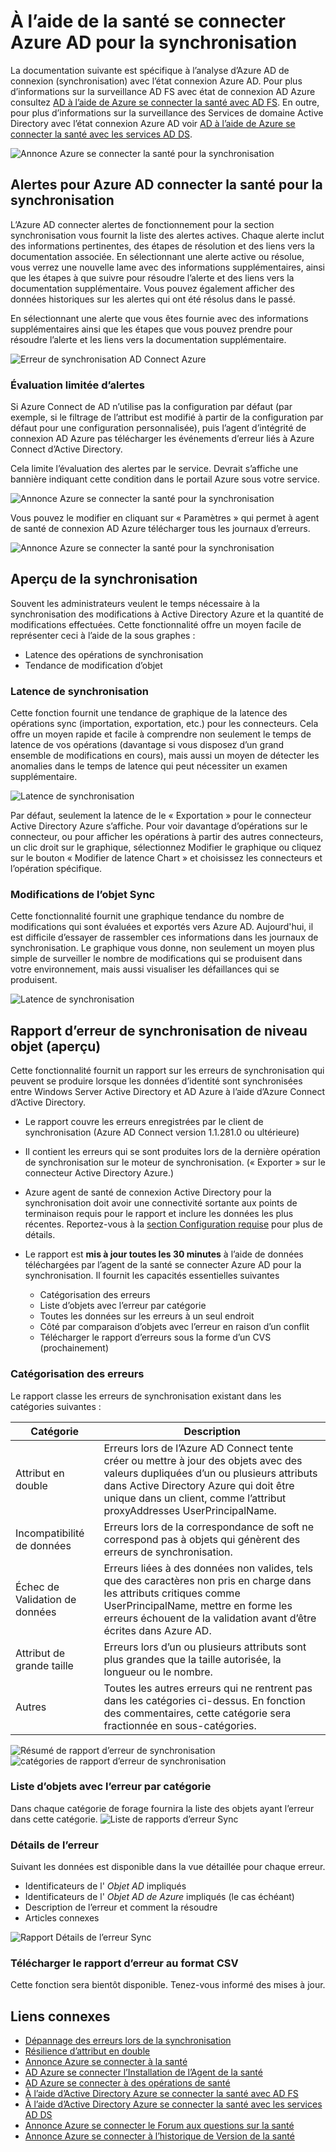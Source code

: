 
<properties
    pageTitle="À l’aide de la santé se connecter Azure AD avec synchronisation | Microsoft Azure"
    description="Il s’agit de la page AD Azure se connecter la santé qui va expliquer comment surveiller Azure Connect de AD sync."
    services="active-directory"
    documentationCenter=""
    authors="karavar"
    manager="samueld"
    editor="curtand"/>

<tags
    ms.service="active-directory"
    ms.workload="identity"
    ms.tgt_pltfrm="na"
    ms.devlang="na"
    ms.topic="get-started-article"
    ms.date="10/18/2016"
    ms.author="vakarand"/>

# <a name="using-azure-ad-connect-health-for-sync"></a>À l’aide de la santé se connecter Azure AD pour la synchronisation
La documentation suivante est spécifique à l’analyse d’Azure AD de connexion (synchronisation) avec l’état connexion Azure AD.  Pour plus d’informations sur la surveillance AD FS avec état de connexion AD Azure consultez [AD à l’aide de Azure se connecter la santé avec AD FS](active-directory-aadconnect-health-adfs.md). En outre, pour plus d’informations sur la surveillance des Services de domaine Active Directory avec l’état connexion Azure AD voir [AD à l’aide de Azure se connecter la santé avec les services AD DS](active-directory-aadconnect-health-adds.md).

![Annonce Azure se connecter la santé pour la synchronisation](./media/active-directory-aadconnect-health-sync/sync-blade.png)

## <a name="alerts-for-azure-ad-connect-health-for-sync"></a>Alertes pour Azure AD connecter la santé pour la synchronisation
L’Azure AD connecter alertes de fonctionnement pour la section synchronisation vous fournit la liste des alertes actives. Chaque alerte inclut des informations pertinentes, des étapes de résolution et des liens vers la documentation associée. En sélectionnant une alerte active ou résolue, vous verrez une nouvelle lame avec des informations supplémentaires, ainsi que les étapes à que suivre pour résoudre l’alerte et des liens vers la documentation supplémentaire. Vous pouvez également afficher des données historiques sur les alertes qui ont été résolus dans le passé.

En sélectionnant une alerte que vous êtes fournie avec des informations supplémentaires ainsi que les étapes que vous pouvez prendre pour résoudre l’alerte et les liens vers la documentation supplémentaire.

![Erreur de synchronisation AD Connect Azure](./media/active-directory-aadconnect-health-sync/alert.png)

### <a name="limited-evaluation-of-alerts"></a>Évaluation limitée d’alertes
Si Azure Connect de AD n’utilise pas la configuration par défaut (par exemple, si le filtrage de l’attribut est modifié à partir de la configuration par défaut pour une configuration personnalisée), puis l’agent d’intégrité de connexion AD Azure pas télécharger les événements d’erreur liés à Azure Connect d’Active Directory.

Cela limite l’évaluation des alertes par le service. Devrait s’affiche une bannière indiquant cette condition dans le portail Azure sous votre service.

![Annonce Azure se connecter la santé pour la synchronisation](./media/active-directory-aadconnect-health-sync/banner.png)

Vous pouvez le modifier en cliquant sur « Paramètres » qui permet à agent de santé de connexion AD Azure télécharger tous les journaux d’erreurs.

![Annonce Azure se connecter la santé pour la synchronisation](./media/active-directory-aadconnect-health-sync/banner2.png)

## <a name="sync-insight"></a>Aperçu de la synchronisation
Souvent les administrateurs veulent le temps nécessaire à la synchronisation des modifications à Active Directory Azure et la quantité de modifications effectuées. Cette fonctionnalité offre un moyen facile de représenter ceci à l’aide de la sous graphes :   

- Latence des opérations de synchronisation
- Tendance de modification d’objet

### <a name="sync-latency"></a>Latence de synchronisation
Cette fonction fournit une tendance de graphique de la latence des opérations sync (importation, exportation, etc.) pour les connecteurs.  Cela offre un moyen rapide et facile à comprendre non seulement le temps de latence de vos opérations (davantage si vous disposez d’un grand ensemble de modifications en cours), mais aussi un moyen de détecter les anomalies dans le temps de latence qui peut nécessiter un examen supplémentaire.

![Latence de synchronisation](./media/active-directory-aadconnect-health-sync/synclatency02.png)

Par défaut, seulement la latence de le « Exportation » pour le connecteur Active Directory Azure s’affiche.  Pour voir davantage d’opérations sur le connecteur, ou pour afficher les opérations à partir des autres connecteurs, un clic droit sur le graphique, sélectionnez Modifier le graphique ou cliquez sur le bouton « Modifier de latence Chart » et choisissez les connecteurs et l’opération spécifique.

### <a name="sync-object-changes"></a>Modifications de l’objet Sync
Cette fonctionnalité fournit une graphique tendance du nombre de modifications qui sont évaluées et exportés vers Azure AD.  Aujourd'hui, il est difficile d’essayer de rassembler ces informations dans les journaux de synchronisation.  Le graphique vous donne, non seulement un moyen plus simple de surveiller le nombre de modifications qui se produisent dans votre environnement, mais aussi visualiser les défaillances qui se produisent.

![Latence de synchronisation](./media/active-directory-aadconnect-health-sync/syncobjectchanges02.png)

## <a name="object-level-synchronization-error-report-preview"></a>Rapport d’erreur de synchronisation de niveau objet (aperçu)
Cette fonctionnalité fournit un rapport sur les erreurs de synchronisation qui peuvent se produire lorsque les données d’identité sont synchronisées entre Windows Server Active Directory et AD Azure à l’aide d’Azure Connect d’Active Directory.

- Le rapport couvre les erreurs enregistrées par le client de synchronisation (Azure AD Connect version 1.1.281.0 ou ultérieure)
- Il contient les erreurs qui se sont produites lors de la dernière opération de synchronisation sur le moteur de synchronisation. (« Exporter » sur le connecteur Active Directory Azure.)
- Azure agent de santé de connexion Active Directory pour la synchronisation doit avoir une connectivité sortante aux points de terminaison requis pour le rapport et inclure les données les plus récentes. Reportez-vous à la [section Configuration requise](active-directory-aadconnect-health-agent-install.md#Requirements) pour plus de détails.
- Le rapport est **mis à jour toutes les 30 minutes** à l’aide de données téléchargées par l’agent de la santé se connecter Azure AD pour la synchronisation.
Il fournit les capacités essentielles suivantes

    - Catégorisation des erreurs
    - Liste d’objets avec l’erreur par catégorie
    - Toutes les données sur les erreurs à un seul endroit
    - Côté par comparaison d’objets avec l’erreur en raison d’un conflit
    - Télécharger le rapport d’erreurs sous la forme d’un CVS (prochainement)

### <a name="categorization-of-errors"></a>Catégorisation des erreurs
Le rapport classe les erreurs de synchronisation existant dans les catégories suivantes :

| Catégorie | Description |
| -------------- | ----------- |
| Attribut en double | Erreurs lors de l’Azure AD Connect tente créer ou mettre à jour des objets avec des valeurs dupliquées d’un ou plusieurs attributs dans Active Directory Azure qui doit être unique dans un client, comme l’attribut proxyAddresses UserPrincipalName. |
| Incompatibilité de données | Erreurs lors de la correspondance de soft ne correspond pas à objets qui génèrent des erreurs de synchronisation. |
| Échec de Validation de données | Erreurs liées à des données non valides, tels que des caractères non pris en charge dans les attributs critiques comme UserPrincipalName, mettre en forme les erreurs échouent de la validation avant d’être écrites dans Azure AD.|
| Attribut de grande taille | Erreurs lors d’un ou plusieurs attributs sont plus grandes que la taille autorisée, la longueur ou le nombre.|
| Autres | Toutes les autres erreurs qui ne rentrent pas dans les catégories ci-dessus. En fonction des commentaires, cette catégorie sera fractionnée en sous-catégories.

![Résumé de rapport d’erreur de synchronisation](./media/active-directory-aadconnect-health-sync/errorreport01.png)
![catégories de rapport d’erreur de synchronisation](./media/active-directory-aadconnect-health-sync/errorreport02.png)

### <a name="list-of-objects-with-error-per-category"></a>Liste d’objets avec l’erreur par catégorie
Dans chaque catégorie de forage fournira la liste des objets ayant l’erreur dans cette catégorie.
![Liste de rapports d’erreur Sync](./media/active-directory-aadconnect-health-sync/errorreport03.png)

### <a name="error-details"></a>Détails de l’erreur
Suivant les données est disponible dans la vue détaillée pour chaque erreur.

- Identificateurs de l' *Objet AD* impliqués
- Identificateurs de l' *Objet AD de Azure* impliqués (le cas échéant)
- Description de l’erreur et comment la résoudre
- Articles connexes

![Rapport Détails de l’erreur Sync](./media/active-directory-aadconnect-health-sync/errorreport04.png)

### <a name="download-the-error-report-as-csv"></a>Télécharger le rapport d’erreur au format CSV
Cette fonction sera bientôt disponible. Tenez-vous informé des mises à jour.



## <a name="related-links"></a>Liens connexes
* [Dépannage des erreurs lors de la synchronisation](active-directory-aadconnect-troubleshoot-sync-errors.md)
* [Résilience d’attribut en double](active-directory-aadconnectsyncservice-duplicate-attribute-resiliency.md)
* [Annonce Azure se connecter à la santé](active-directory-aadconnect-health.md)
* [AD Azure se connecter l’Installation de l’Agent de la santé](active-directory-aadconnect-health-agent-install.md)
* [AD Azure se connecter à des opérations de santé](active-directory-aadconnect-health-operations.md)
* [À l’aide d’Active Directory Azure se connecter la santé avec AD FS](active-directory-aadconnect-health-adfs.md)
* [À l’aide d’Active Directory Azure se connecter la santé avec les services AD DS](active-directory-aadconnect-health-adds.md)
* [Annonce Azure se connecter le Forum aux questions sur la santé](active-directory-aadconnect-health-faq.md)
* [Annonce Azure se connecter à l’historique de Version de la santé](active-directory-aadconnect-health-version-history.md)
